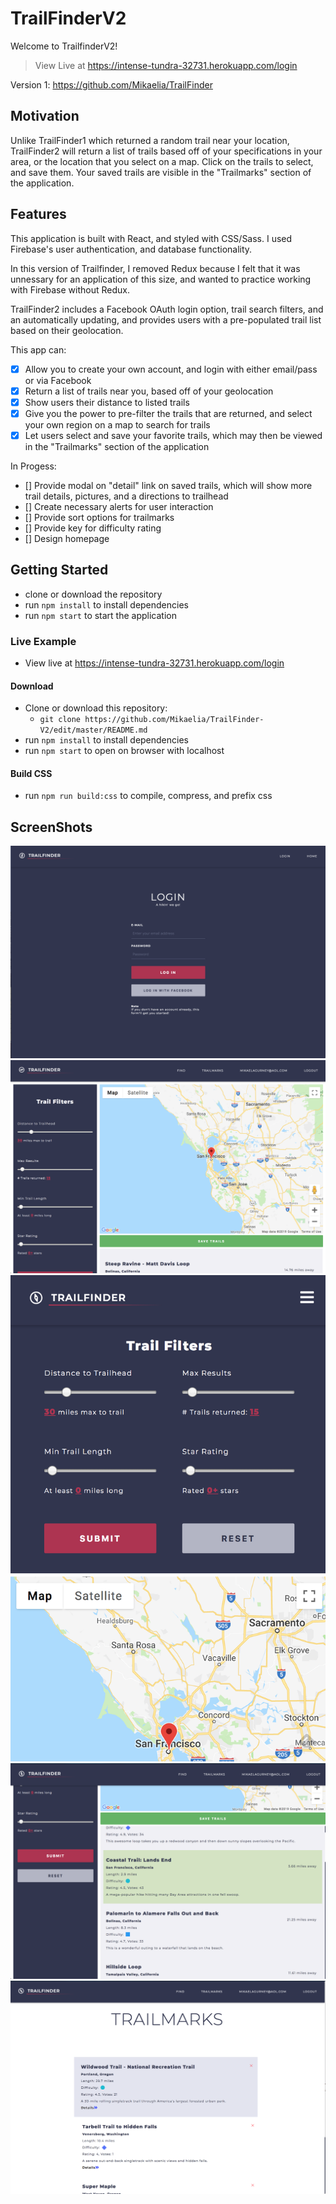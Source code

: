 # TrailFinderV2

Welcome to TrailfinderV2!

> View Live at https://intense-tundra-32731.herokuapp.com/login

Version 1: https://github.com/Mikaelia/TrailFinder

## Motivation

Unlike TrailFinder1 which returned a random trail near your location, TrailFinder2 will return a list of trails based off of your specifications in your area, or the location that you select on a map. Click on the trails to select, and save them. Your saved trails are visible in the "Trailmarks" section of the application.

## Features

This application is built with React, and styled with CSS/Sass. I used Firebase's user authentication, and database functionality.

In this version of Trailfinder, I removed Redux because I felt that it was unnessary for an application of this size, and wanted to practice working with Firebase without Redux.

TrailFinder2 includes a Facebook OAuth login option, trail search filters, and an automatically updating, and provides users with a pre-populated trail list based on their geolocation.

This app can:

- [x] Allow you to create your own account, and login with either email/pass or via Facebook
- [x] Return a list of trails near you, based off of your geolocation
- [x] Show users their distance to listed trails
- [x] Give you the power to pre-filter the trails that are returned, and select your own region on a map to search for trails
- [x] Let users select and save your favorite trails, which may then be viewed in the "Trailmarks" section of the application

In Progess:

- [] Provide modal on "detail" link on saved trails, which will show more trail details, pictures, and a directions to trailhead
- [] Create necessary alerts for user interaction
- [] Provide sort options for trailmarks
- [] Provide key for difficulty rating
- [] Design homepage

## Getting Started

- clone or download the repository
- run `npm install` to install dependencies
- run `npm start` to start the application

### Live Example

- View live at https://intense-tundra-32731.herokuapp.com/login

#### Download

- Clone or download this repository:
  - `git clone https://github.com/Mikaelia/TrailFinder-V2/edit/master/README.md`
- run `npm install` to install dependencies
- run `npm start` to open on browser with localhost

#### Build CSS

- run `npm run build:css` to compile, compress, and prefix css

## ScreenShots

![login](public/screenshots/loginScreen.png)
![desktop mapview](public/screenshots/desktopMapView.png)
![desktop trail view](public/screenshots/mobileView.png)
![mobile view](public/screenshots/desktopTrailView.png)
![trailmarks](public/screenshots/trailmarks.png)
